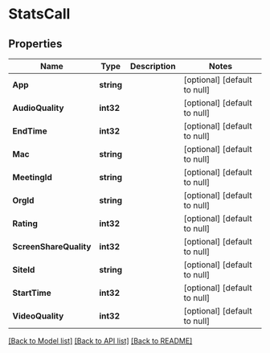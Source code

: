 # StatsCall

## Properties
Name | Type | Description | Notes
------------ | ------------- | ------------- | -------------
**App** | **string** |  | [optional] [default to null]
**AudioQuality** | **int32** |  | [optional] [default to null]
**EndTime** | **int32** |  | [optional] [default to null]
**Mac** | **string** |  | [optional] [default to null]
**MeetingId** | **string** |  | [optional] [default to null]
**OrgId** | **string** |  | [optional] [default to null]
**Rating** | **int32** |  | [optional] [default to null]
**ScreenShareQuality** | **int32** |  | [optional] [default to null]
**SiteId** | **string** |  | [optional] [default to null]
**StartTime** | **int32** |  | [optional] [default to null]
**VideoQuality** | **int32** |  | [optional] [default to null]

[[Back to Model list]](../README.md#documentation-for-models) [[Back to API list]](../README.md#documentation-for-api-endpoints) [[Back to README]](../README.md)

